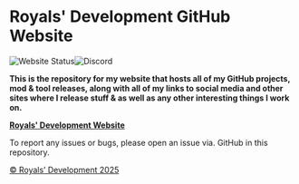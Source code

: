 # Royals' Development GitHub Website

![Website Status](https://img.shields.io/badge/Website_Status-Under_Construction-yellow?logo=github)![Discord](https://img.shields.io/badge/Royals%E2%80%99%20Development%20Discord%20Server-darkblue?style=flat&logo=discord&logoColor=white&link=https%3A%2F%2Fdiscord.gg%2FywwvZ66QbX)

**This is the repository for my website that hosts all of my GitHub projects, mod & tool releases, along with all of my links to social media and other sites where I release stuff & as well as any other interesting things I work on.**

**[Royals' Development Website](https://frvrroyals.github.io)**

To report any issues or bugs, please open an issue via. GitHub in this repository.

[© Royals’ Development 2025](LICENSE.md/)
